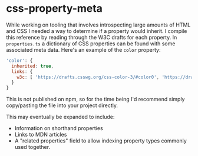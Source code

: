 # css-property-meta

While working on tooling that involves introspecting large amounts of HTML and CSS I needed a way to determine if a property would inherit. I compile this reference by reading through the W3C drafts for each property. In `properties.ts` a dictionary of CSS properties can be found with some associated meta data. Here's an example of the `color` property:

```javascript
'color': {
  inherited: true,
  links: {
    w3c: [ 'https://drafts.csswg.org/css-color-3/#color0', 'https://drafts.csswg.org/css-color-3/#color01' ]
  }
}
```

This is not published on npm, so for the time being I'd recommend simply copy/pasting the file into your project directly.

This may eventually be expanded to include:
* Information on shorthand properties
* Links to MDN articles
* A "related properties" field to allow indexing property types commonly used together.
